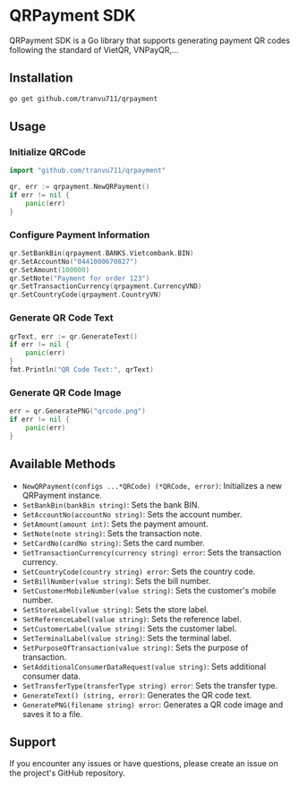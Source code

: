# QRPayment SDK

QRPayment SDK is a Go library that supports generating payment QR codes following the standard of VietQR, VNPayQR,...

## Installation

```sh
go get github.com/tranvu711/qrpayment
```

## Usage

### Initialize QRCode

```go
import "github.com/tranvu711/qrpayment"

qr, err := qrpayment.NewQRPayment()
if err != nil {
    panic(err)
}
```

### Configure Payment Information

```go
qr.SetBankBin(qrpayment.BANKS.Vietcombank.BIN)
qr.SetAccountNo("0441000670827")
qr.SetAmount(100000)
qr.SetNote("Payment for order 123")
qr.SetTransactionCurrency(qrpayment.CurrencyVND)
qr.SetCountryCode(qrpayment.CountryVN)
```

### Generate QR Code Text

```go
qrText, err := qr.GenerateText()
if err != nil {
    panic(err)
}
fmt.Println("QR Code Text:", qrText)
```

### Generate QR Code Image

```go
err = qr.GeneratePNG("qrcode.png")
if err != nil {
    panic(err)
}
```

## Available Methods

- `NewQRPayment(configs ...*QRCode) (*QRCode, error)`: Initializes a new QRPayment instance.
- `SetBankBin(bankBin string)`: Sets the bank BIN.
- `SetAccountNo(accountNo string)`: Sets the account number.
- `SetAmount(amount int)`: Sets the payment amount.
- `SetNote(note string)`: Sets the transaction note.
- `SetCardNo(cardNo string)`: Sets the card number.
- `SetTransactionCurrency(currency string) error`: Sets the transaction currency.
- `SetCountryCode(country string) error`: Sets the country code.
- `SetBillNumber(value string)`: Sets the bill number.
- `SetCustomerMobileNumber(value string)`: Sets the customer's mobile number.
- `SetStoreLabel(value string)`: Sets the store label.
- `SetReferenceLabel(value string)`: Sets the reference label.
- `SetCustomerLabel(value string)`: Sets the customer label.
- `SetTerminalLabel(value string)`: Sets the terminal label.
- `SetPurposeOfTransaction(value string)`: Sets the purpose of transaction.
- `SetAdditionalConsumerDataRequest(value string)`: Sets additional consumer data.
- `SetTransferType(transferType string) error`: Sets the transfer type.
- `GenerateText() (string, error)`: Generates the QR code text.
- `GeneratePNG(filename string) error`: Generates a QR code image and saves it to a file.

## Support

If you encounter any issues or have questions, please create an issue on the project's GitHub repository.

